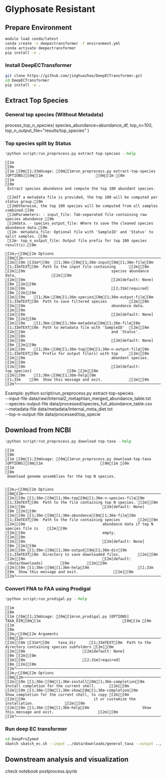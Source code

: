 # Glyphosate Resistant


## Prepare Environment
```bash
module load conda/latest
conda create -n deepectransformer -f environment.yml
conda activate deepectransformer
pip install -e .

```
### Install DeepECTransformer
```bash
git clone https://github.com/jinghuazhao/DeepECTransformer.git
cd DeepECTransformer
pip install -e .
``` 

## Extract Top Species

### General top species (Without Metadata)

process_top_n_species(
    species_abundance=abundance_df,
    top_n=100,
    top_n_output_file="results/top_species"
)

### Top species split by Status


```python
!python script/run_preprocess.py extract-top-species --help
```

    [1m                                                                                [0m
    [1m [0m[1;33mUsage: [0m[1mrun_preprocess.py extract-top-species [OPTIONS][0m[1m                        [0m[1m [0m
    [1m                                                                                [0m
     Extract species abundance and compute the top 100 abundant species.            
                                                                                    
     [2mIf a metadata file is provided, the top 100 will be computed per status group.[0m 
     [2mOtherwise, the top 100 species will be computed from all samples combined.[0m     
     [2mParameters: - input_file: Tab-separated file containing raw species abundance [0m 
     [2mdata. - species_output_file: Where to save the cleaned species abundance data.[0m 
     [2m- metadata_file: Optional file with 'SampleID' and 'Status' to split samples. [0m 
     [2m- top_n_output_file: Output file prefix for top 100 species result(s).[0m         
                                                                                    
    [2m╭─[0m[2m Options [0m[2m───────────────────────────────────────────────────────────────────[0m[2m─╮[0m
    [2m│[0m [31m*[0m  [1;36m-[0m[1;36m-input[0m[1;36m-file[0m                 [1;33mTEXT[0m  Path to the input file containing      [2m│[0m
    [2m│[0m                                       species abundance data.                [2m│[0m
    [2m│[0m                                       [2m[default: None]                       [0m [2m│[0m
    [2m│[0m                                       [2;31m[required]                            [0m [2m│[0m
    [2m│[0m    [1;36m-[0m[1;36m-species[0m[1;36m-output-file[0m        [1;33mTEXT[0m  Path to save filtered species          [2m│[0m
    [2m│[0m                                       abundance data.                        [2m│[0m
    [2m│[0m                                       [2m[default: None]                       [0m [2m│[0m
    [2m│[0m    [1;36m-[0m[1;36m-metadata[0m[1;36m-file[0m              [1;33mTEXT[0m  Path to metadata file with 'SampleID'  [2m│[0m
    [2m│[0m                                       and 'Status'.                          [2m│[0m
    [2m│[0m                                       [2m[default: None]                       [0m [2m│[0m
    [2m│[0m    [1;36m-[0m[1;36m-top[0m[1;36m-n-output-file[0m          [1;33mTEXT[0m  Prefix for output file(s) with top     [2m│[0m
    [2m│[0m                                       abundant species.                      [2m│[0m
    [2m│[0m                                       [2m[default: top_species]                [0m [2m│[0m
    [2m│[0m    [1;36m-[0m[1;36m-help[0m                       [1;33m    [0m  Show this message and exit.            [2m│[0m
    [2m╰──────────────────────────────────────────────────────────────────────────────╯[0m
    


Example:
python script/run_preprocess.py extract-top-species   
--input-file data/raw/Internal2_metaphlan_merged_abundance_table.txt   
--species-output-file data/processed/species_full_abundance_table.csv   
--metadata-file data/metadata/Internal_meta_diet.txt   
--top-n-output-file data/processed/top_specie

## Download from NCBI


```python
!python script/run_preprocess.py download-top-taxa --help
```

    [1m                                                                                [0m
    [1m [0m[1;33mUsage: [0m[1mrun_preprocess.py download-top-taxa [OPTIONS][0m[1m                          [0m[1m [0m
    [1m                                                                                [0m
     Download genome assemblies for the top N species.                              
                                                                                    
                                                                                    
    [2m╭─[0m[2m Options [0m[2m───────────────────────────────────────────────────────────────────[0m[2m─╮[0m
    [2m│[0m [1;36m-[0m[1;36m-top[0m[1;36m-n-species-file[0m        [1;33mTEXT[0m  Path to the file containing top N species. [2m│[0m
    [2m│[0m                                   [2m[default: None]                           [0m [2m│[0m
    [2m│[0m [1;36m-[0m[1;36m-abundance[0m[1;36m-file[0m            [1;33mTEXT[0m  Path to the file containing species        [2m│[0m
    [2m│[0m                                   abundance data if top N species file is    [2m│[0m
    [2m│[0m                                   empty.                                     [2m│[0m
    [2m│[0m                                   [2m[default: None]                           [0m [2m│[0m
    [2m│[0m [1;36m-[0m[1;36m-output[0m[1;36m-dir[0m                [1;33mTEXT[0m  Directory to save downloaded files.        [2m│[0m
    [2m│[0m                                   [2m[default: ./data/downloads]        [0m        [2m│[0m
    [2m│[0m [1;36m-[0m[1;36m-help[0m                      [1;33m    [0m  Show this message and exit.                [2m│[0m
    [2m╰──────────────────────────────────────────────────────────────────────────────╯[0m
    


### Convert FNA to FAA using Prodigal


```python
!python script/run_prodigal.py --help
```

    [1m                                                                                [0m
    [1m [0m[1;33mUsage: [0m[1mrun_prodigal.py [OPTIONS] TAXA_DIR[0m[1m                                     [0m[1m [0m
    [1m                                                                                [0m
    [2m╭─[0m[2m Arguments [0m[2m─────────────────────────────────────────────────────────────────[0m[2m─╮[0m
    [2m│[0m [31m*[0m    taxa_dir      [1;33mTEXT[0m  Path to the directory containing species subfolders [2m│[0m
    [2m│[0m                          [2m[default: None]                                    [0m [2m│[0m
    [2m│[0m                          [2;31m[required]                                         [0m [2m│[0m
    [2m╰──────────────────────────────────────────────────────────────────────────────╯[0m
    [2m╭─[0m[2m Options [0m[2m───────────────────────────────────────────────────────────────────[0m[2m─╮[0m
    [2m│[0m [1;36m-[0m[1;36m-install[0m[1;36m-completion[0m          Install completion for the current shell.      [2m│[0m
    [2m│[0m [1;36m-[0m[1;36m-show[0m[1;36m-completion[0m             Show completion for the current shell, to copy [2m│[0m
    [2m│[0m                               it or customize the installation.              [2m│[0m
    [2m│[0m [1;36m-[0m[1;36m-help[0m                        Show this message and exit.                    [2m│[0m
    [2m╰──────────────────────────────────────────────────────────────────────────────╯[0m
    


### Run deep EC transformer

```bash
cd DeepProZymed
sbatch sbatch_ec.sh --input ../data/downloads/general_taxa --output ../data/result/general
```

## Downstream analysis and visualization
check notebook postprocess.ipynb